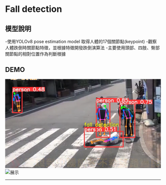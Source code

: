 
# Fall detection

模型說明
--
-使用YOLOv8 pose estimation model 取得人體的17個關節點(keypoint)
-觀察人體跌倒時關節點特徵，並根據特徵開發跌倒演算法
-主要使用頭部、四肢、臀部關節點的相對位置作為判斷根據

DEMO
---

![展示](https://github.com/smalld14/computer-vision-project/blob/main/fall%20detection/fall_detect.png)
![展示](https://github.com/smalld14/computer-vision-project/blob/main/fall%20detection/fall_seadeep-ezgif.com-video-to-gif-converter.gif)


---
